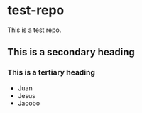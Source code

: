 # test-repo
This is a test repo.

## This is a secondary heading
### This is a tertiary heading
* Juan
* Jesus
* Jacobo
